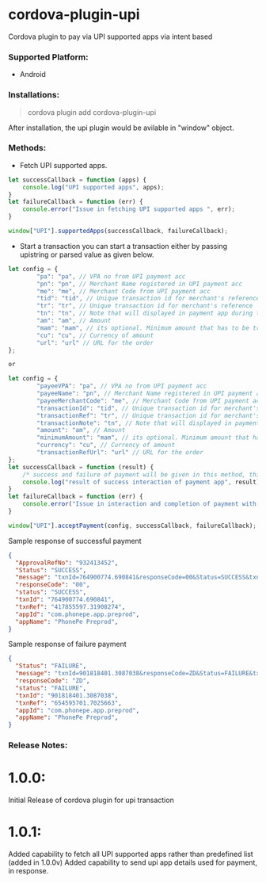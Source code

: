 # cordova-plugin-upi
Cordova plugin to pay via UPI supported apps via intent based

### Supported Platform:
* Android

### Installations:
> cordova plugin add cordova-plugin-upi

After installation, the upi plugin would be avilable in "window" object.

### Methods:
* Fetch UPI supported apps.
```js
let successCallback = function (apps) {
    console.log("UPI supported apps", apps);
}
let failureCallback = function (err) {
    console.error("Issue in fetching UPI supported apps ", err);
}

window["UPI"].supportedApps(successCallback, failureCallback);
```
* Start a transaction
you can start a transaction either by passing upistring or parsed value as given below.

```js
let config = {
        "pa": "pa", // VPA no from UPI payment acc
        "pn": "pn", // Merchant Name registered in UPI payment acc
        "me": "me", // Merchant Code from UPI payment acc
        "tid": "tid", // Unique transaction id for merchant's reference
        "tr": "tr", // Unique transaction id for merchant's reference
        "tn": "tn", // Note that will displayed in payment app during transaction
        "am": "am", // Amount 
        "mam": "mam", // its optional. Minimum amount that has to be transferred 
        "cu": "cu", // Currency of amount
        "url": "url" // URL for the order
};

or

let config = {
        "payeeVPA": "pa", // VPA no from UPI payment acc
        "payeeName": "pn", // Merchant Name registered in UPI payment acc
        "payeeMerchantCode": "me", // Merchant Code from UPI payment acc
        "transactionId": "tid", // Unique transaction id for merchant's reference
        "transactionRef": "tr", // Unique transaction id for merchant's reference
        "transactionNote": "tn", // Note that will displayed in payment app during transaction
        "amount": "am", // Amount 
        "minimumAmount": "mam", // its optional. Minimum amount that has to be transferred 
        "currency": "cu", // Currency of amount
        "transactionRefUrl": "url" // URL for the order
};
let successCallback = function (result) { 
    /* success and failure of payment will be given in this method, this is because each payment uses different name to represent the status of transaction under "Status" field.*/
    console.log("result of success interaction of payment app", result);
}
let failureCallback = function (err) {
    console.error("Issue in interaction and completion of payment with UPI", err);
}

window["UPI"].acceptPayment(config, successCallback, failureCallback);
```

Sample response of successful payment
```json
{
  "ApprovalRefNo": "932413452",
  "Status": "SUCCESS",
  "message": "txnId=764900774.690841&responseCode=00&Status=SUCCESS&txnRef=417855597.31908274&ApprovalRefNo=932413452",
  "responseCode": "00",
  "status": "SUCCESS",
  "txnId": "764900774.690841",
  "txnRef": "417855597.31908274",
  "appId": "com.phonepe.app.preprod",
  "appName": "PhonePe Preprod",
}
```

Sample response of failure payment
```json
{
  "Status": "FAILURE",
  "message": "txnId=901818401.3087038&responseCode=ZD&Status=FAILURE&txnRef=654595701.7025663",
  "responseCode": "ZD",
  "status": "FAILURE",
  "txnId": "901818401.3087038",
  "txnRef": "654595701.7025663",
  "appId": "com.phonepe.app.preprod",
  "appName": "PhonePe Preprod",
}
```

### Release Notes:
# 1.0.0:
 Initial Release of cordova plugin for upi transaction

# 1.0.1:
  Added capability to fetch all UPI supported apps rather than predefined list (added in 1.0.0v)
  Added capability to send upi app details used for payment, in response.